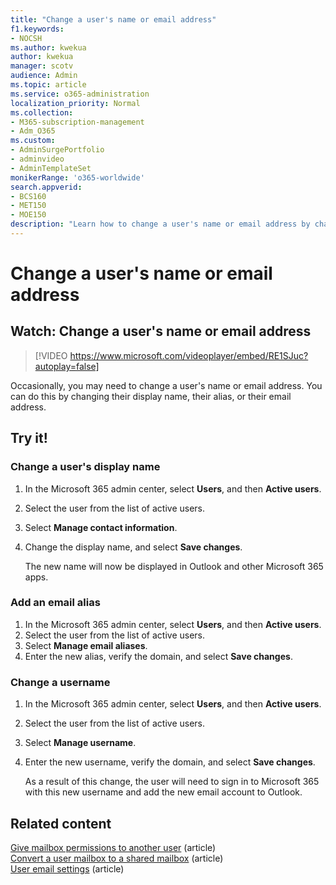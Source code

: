 ```yaml
---
title: "Change a user's name or email address"
f1.keywords:
- NOCSH
ms.author: kwekua
author: kwekua
manager: scotv
audience: Admin
ms.topic: article
ms.service: o365-administration
localization_priority: Normal
ms.collection: 
- M365-subscription-management 
- Adm_O365
ms.custom: 
- AdminSurgePortfolio
- adminvideo
- AdminTemplateSet
monikerRange: 'o365-worldwide'
search.appverid:
- BCS160
- MET150
- MOE150
description: "Learn how to change a user's name or email address by changing a display name, alias, or email address."
---
```


# Change a user's name or email address

## Watch: Change a user's name or email address

> [!VIDEO https://www.microsoft.com/videoplayer/embed/RE1SJuc?autoplay=false]

Occasionally, you may need to change a user's name or email address. You can do this by changing their display name, their alias, or their email address. 

## Try it!

### Change a user's display name

1. In the Microsoft 365 admin center, select **Users**, and then **Active users**.
1. Select the user from the list of active users.
1. Select **Manage contact information**.
1. Change the display name, and select **Save changes**.

    The new name will now be displayed in Outlook and other Microsoft 365 apps.

### Add an email alias

1. In the Microsoft 365 admin center, select **Users**, and then **Active users**.
1. Select the user from the list of active users.
1. Select **Manage email aliases**.
1. Enter the new alias, verify the domain, and select **Save changes**.

### Change a username

1. In the Microsoft 365 admin center, select **Users**, and then **Active users**.
1. Select the user from the list of active users.
1. Select **Manage username**.
1. Enter the new username, verify the domain, and select **Save changes**.

    As a result of this change, the user will need to sign in to Microsoft 365 with this new username and add the new email account to Outlook.

## Related content

[Give mailbox permissions to another user](../admin/add-users/give-mailbox-permissions-to-another-user.md) (article)\
[Convert a user mailbox to a shared mailbox](../admin/email/convert-user-mailbox-to-shared-mailbox.md) (article)\
[User email settings](../admin/email/office-365-user-email-settings.md) (article)
